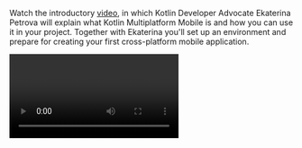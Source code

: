 [//]: # (title: Getting started with Kotlin Multiplatform Mobile)

Watch the introductory [video](https://www.youtube.com/watch?v=mdN6P6RI__k), in which Kotlin Developer Advocate Ekaterina 
Petrova will explain what Kotlin Multiplatform Mobile is and how you can use it in your project. Together with Ekaterina 
you'll set up an environment and prepare for creating your first cross-platform mobile application.

<video href="mdN6P6RI__k" title="Kotlin Multiplatform Multiverse, Episode 1: Meet KMM!"/>

## Start Kotlin Multiplatform Mobile from scratch

* [Set up your environment for cross-platform mobile development](kmm-setup.md).
* [Create your first multiplatform mobile application](kmm-create-first-app.md) using the IDE wizard.
* [Check the sample projects](kmm-samples.md) for inspiration.

## Make an Android application work on iOS

If you already have an Android mobile application and want to make it cross-platform:

* [Set up your environment for cross-platform mobile development](kmm-setup.md).
* [Make a sample Android application work well on iOS](kmm-integrate-in-existing-app.md).
